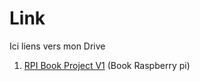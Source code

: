 # Link

Ici liens vers mon Drive

1. [RPI Book Project V1](https://drive.google.com/file/d/1LTVPAiTPi2pPv7jP2UqZcDFIoYA0ingg/view?usp=sharing) (Book Raspberry pi)
